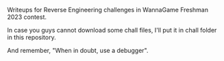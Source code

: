 Writeups for Reverse Engineering challenges in WannaGame Freshman 2023 contest.

In case you guys cannot download some chall files, I'll put it in chall folder in this repository.

And remember, "When in doubt, use a debugger".
